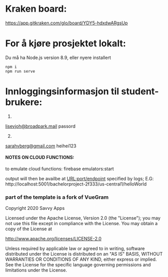# Kraken board:
https://app.gitkraken.com/glo/board/YDY5-hdxdwARgsUp


# For å kjøre prosjektet lokalt:

Du må ha Node.js version 8.9, eller nyere installert

```
npm i
npm run serve
```

# Innloggingsinformasjon til student-brukere:

1.
lisevjoh@broadpark.mail
passord

2.
sarahvberg@gmail.com
heihei123


#### NOTES ON CLOUD FUNCTIONS:

to emulate cloud functions: firebase emulators:start

output will then be availbe at <URL:port/endpoint> specified by logs;
E.G: http://localhost:5001/bachelorproject-2f333/us-central1/helloWorld

### part of the template is a fork of VueGram

Copyright 2020 Savvy Apps

Licensed under the Apache License, Version 2.0 (the "License");
you may not use this file except in compliance with the License.
You may obtain a copy of the License at

   http://www.apache.org/licenses/LICENSE-2.0

Unless required by applicable law or agreed to in writing, software
distributed under the License is distributed on an "AS IS" BASIS,
WITHOUT WARRANTIES OR CONDITIONS OF ANY KIND, either express or implied.
See the License for the specific language governing permissions and
limitations under the License.

